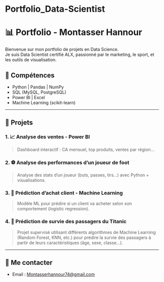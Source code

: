 # Portfolio_Data-Scientist
# 📊 Portfolio - Montasser Hannour

Bienvenue sur mon portfolio de projets en Data Science.  
Je suis Data Scientist certifié ALX, passionné par le marketing, le sport, et les outils de visualisation.

## 🔧 Compétences
- Python | Pandas | NumPy
- SQL (MySQL, PostgreSQL)
- Power BI | Excel
- Machine Learning (scikit-learn)

---

## 💼 Projets

### 1. 📈 Analyse des ventes - Power BI
> Dashboard interactif : CA mensuel, top produits, ventes par région...

### 2. ⚽ Analyse des performances d’un joueur de foot
> Analyse des stats d’un joueur (buts, passes, tirs...) avec Python + visualisations.

### 3. 🧠 Prédiction d’achat client - Machine Learning
> Modèle ML pour prédire si un client va acheter selon son comportement (logistic regression).

### 4. 🚢 Prédiction de survie des passagers du Titanic
> Projet supervisé utilisant différents algorithmes de Machine Learning (Random Forest, KNN, etc.) pour prédire la survie des passagers à partir de leurs caractéristiques (âge, sexe, classe...).

---

## 🔗 Me contacter

- Email : Montasserhannour74@gmail.com
